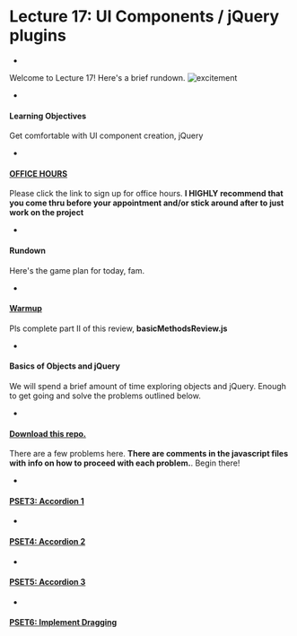 # Lecture 17: UI Components / jQuery plugins

-

Welcome to Lecture 17! Here's a brief rundown.
![excitement](https://media2.giphy.com/media/l0HlSFMhjVbgyA32U/giphy.gif)

-

#### Learning Objectives
Get comfortable with UI component creation, jQuery

-

#### [OFFICE HOURS](https://docs.google.com/spreadsheets/d/1raHpQ6Z1aRUrYWWpgTDii5wi4KEEd-RF3JlB7u_WffY/edit?usp=sharing)
Please click the link to sign up for office hours. **I HIGHLY recommend that you come thru before your appointment and/or stick around after to just work on the project**

-

#### Rundown
Here's the game plan for today, fam.

-

#### [Warmup](https://github.com/FEWDMaterials/UI_PSETS/tree/master/jQuery_review)
Pls complete part II of this review, **basicMethodsReview.js**

-

#### Basics of Objects and jQuery
We will spend a brief amount of time exploring objects and jQuery. Enough to get going and solve the problems outlined below.

-

#### [Download this repo.](https://github.com/FEWDMaterials/UI_PSETS)
There are a few problems here. **There are comments in the javascript files with info on how to proceed with each problem.**. Begin there!

-

#### [PSET3: Accordion 1](https://github.com/FEWDMaterials/UI_PSETS/tree/master/accordion1)

-

#### [PSET4: Accordion 2](https://github.com/FEWDMaterials/UI_PSETS/tree/master/accordion2)

-

#### [PSET5: Accordion 3](https://github.com/FEWDMaterials/UI_PSETS/tree/master/accordion3)

-

#### [PSET6: Implement Dragging](https://github.com/FEWDMaterials/UI_PSETS/tree/master/dragging)